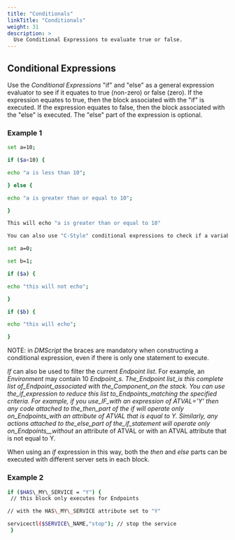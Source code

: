 ```yaml
---
title: "Conditionals"
linkTitle: "Conditionals"
weight: 31
description: >
  Use Conditional Expressions to evaluate true or false. 
---
```


## Conditional Expressions

Use the _Conditional Expressions_ "if" and "else" as a general expression evaluator to see if it equates to true (non-zero) or false (zero). If the expression equates to true, then the block associated with the "if" is executed. If the expression equates to false, then the block associated with the "else" is executed. The "else" part of the expression is optional.

### Example 1

```bash
set a=10;

if ($a<10) {

echo "a is less than 10";

} else {

echo "a is greater than or equal to 10";

}

This will echo "a is greater than or equal to 10"

You can also use "C-Style" conditional expressions to check if a variable equates to zero (false) or non-zero (true);

set a=0;

set b=1;

if ($a) {

echo "this will not echo";

}

if ($b) {

echo "this will echo";

}

```

NOTE: in _DMScript_ the braces are mandatory when constructing a conditional expression, even if there is only one statement to execute.

_If_ can also be used to filter the current _Endpoint list_. For example, an _Environment_ may contain 10 _Endpoint_s. The_Endpoint list_is this complete list of_Endpoint_associated with the_Component_on the stack. You can use the_if_expression to reduce this list to_Endpoints_matching the specified criteria. For example, if you use_IF_with an expression of ATVAL='Y' then any code attached to the_then_part of the if will operate only on_Endpoints_with an attribute of ATVAL that is equal to Y. Similarly, any actions attached to the_else_part of the_if_statement will operate only on_Endpoints__without_ an attribute of ATVAL or with an ATVAL attribute that is not equal to Y.

When using an _if_ expression in this way, both the _then_ and _else_ parts can be executed with different server sets in each block.

### Example 2

```bash
if ($HAS\_MY\_SERVICE = "Y") {
 // this block only executes for Endpoints

// with the HAS\_MY\_SERVICE attribute set to "Y"

servicectl($SERVICE\_NAME,"stop"); // stop the service
 }
 ```

